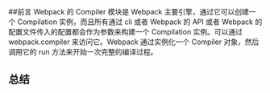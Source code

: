 ##前言
Webpack 的 Compiler 模块是 Webpack 主要引擎，通过它可以创建一个 Compilation 实例，而且所有通过 cli 或者 Webpack 的 API 或者 Webpack 的配置文件传入的配置都会作为参数来构建一个 Compilation 实例。可以通过 webpack.compiler 来访问它。Webpack 通过实例化一个 Compiler 对象，然后调用它的 run 方法来开始一次完整的编译过程。
## 总结